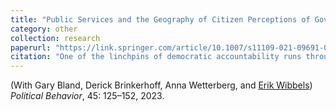 ```yaml
---
title: "Public Services and the Geography of Citizen Perceptions of Government in Latin America and the Caribbean."
category: other
collection: research
paperurl: "https://link.springer.com/article/10.1007/s11109-021-09691-0"
citation: "One of the linchpins of democratic accountability runs through service quality. Because citizens are sensitive to the quality of basic services, they can translate (dis)satisfaction into assessments of incumbent politicians. Yet, although previous research has shown that both access to, and the quality of, basic services decline in rural settings, this seems not to translate into increased dissatisfaction with incumbents. In this paper we seek to understand why. We theorize four potential mechanisms that might underpin the weaker accountability for poor service outcomes in more remote settings. To test these mechanisms, we use data from 34,514 geocoded survey respondents across 19 countries in Latin America. We show that the likelihood of translating dissatisfaction with services into discontent with elected officials decreases as distance to urban centers increases. We find some evidence that a low sense of political efficacy and deference to hierarchy mediate the relationship between remoteness, service quality and accountability. Nevertheless, some of the direct relationship between distance and attitudes towards elected officials persists in the face of our mediation analysis, suggesting that more work needs to be done on the relationship between remoteness, service quality and accountability."
---
```


(With Gary Bland, Derick Brinkerhoff, Anna Wetterberg, and [Erik Wibbels](https://web.sas.upenn.edu/ewibbels/))  
*Political Behavior*, 45: 125–152, 2023.
